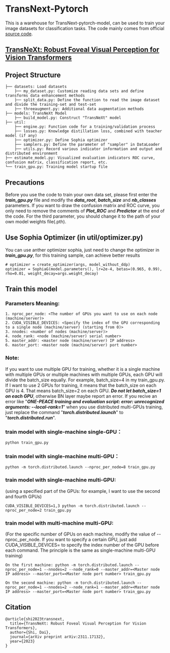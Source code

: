# TransNext-Pytorch
This is a warehouse for TransNext-pytorch-model, can be used to train your image datasets for classification tasks.
The code mainly comes from official [source code](https://github.com/DaiShiResearch/TransNeXt).

## [TransNeXt: Robust Foveal Visual Perception for Vision Transformers](https://arxiv.org/pdf/2311.17132.pdf)

## Project Structure
```
├── datasets: Load datasets
    ├── my_dataset.py: Customize reading data sets and define transforms data enhancement methods
    ├── split_data.py: Define the function to read the image dataset and divide the training-set and test-set
    ├── threeaugment.py: Additional data augmentation methods
├── models: TransNeXt Model
    ├── build_model.py: Construct "TransNeXt" model
├── util:
    ├── engine.py: Function code for a training/validation process
    ├── losses.py: Knowledge distillation loss, combined with teacher model (if any)
    ├── optimizer.py: Define Sophia optimizer
    ├── samplers.py: Define the parameter of "sampler" in DataLoader
    ├── utils.py: Record various indicator information and output and distributed environment
├── estimate_model.py: Visualized evaluation indicators ROC curve, confusion matrix, classification report, etc.
└── train_gpu.py: Training model startup file
```

## Precautions
Before you use the code to train your own data set, please first enter the ___train_gpu.py___ file and modify the ___data_root___, ___batch_size___ and ___nb_classes___ parameters. If you want to draw the confusion matrix and ROC curve, you only need to remove the comments of ___Plot_ROC___ and ___Predictor___ at the end of the code. For the third parameter, you should change it to the path of your own model weights file(.pth).

## Use Sophia Optimizer (in util/optimizer.py)
You can use anther optimizer sophia, just need to change the optimizer in ___train_gpu.py___, for this training sample, can achieve better results
```
# optimizer = create_optimizer(args, model_without_ddp)
optimizer = SophiaG(model.parameters(), lr=2e-4, betas=(0.965, 0.99), rho=0.01, weight_decay=args.weight_decay)
```

## Train this model

### Parameters Meaning:
```
1. nproc_per_node: <The number of GPUs you want to use on each node (machine/server)>
2. CUDA_VISIBLE_DEVICES: <Specify the index of the GPU corresponding to a single node (machine/server) (starting from 0)>
3. nnodes: <number of nodes (machine/server)>
4. node_rank: <node (machine/server) serial number>
5. master_addr: <master node (machine/server) IP address>
6. master_port: <master node (machine/server) port number>
```
### Note: 
If you want to use multiple GPU for training, whether it is a single machine with multiple GPUs or multiple machines with multiple GPUs, each GPU will divide the batch_size equally. For example, batch_size=4 in my train_gpu.py. If I want to use 2 GPUs for training, it means that the batch_size on each GPU is 4. That means batch_size=2 on each GPU. ___Do not let batch_size=1 on each GPU___, otherwise BN layer maybe report an error. If you recive an error like "___ONE-PEACE training and evaluation script: error: unrecognized arguments: --local-rank=1___" when you use distributed multi-GPUs training, just replace the command "___torch.distributed.launch___" to "___torch.distributed.run___".

### train model with single-machine single-GPU：
```
python train_gpu.py
```

### train model with single-machine multi-GPU：
```
python -m torch.distributed.launch --nproc_per_node=8 train_gpu.py
```

### train model with single-machine multi-GPU: 
(using a specified part of the GPUs: for example, I want to use the second and fourth GPUs)
```
CUDA_VISIBLE_DEVICES=1,3 python -m torch.distributed.launch --nproc_per_node=2 train_gpu.py
```

### train model with multi-machine multi-GPU:
(For the specific number of GPUs on each machine, modify the value of --nproc_per_node. If you want to specify a certain GPU, just add CUDA_VISIBLE_DEVICES= to specify the index number of the GPU before each command. The principle is the same as single-machine multi-GPU training)
```
On the first machine: python -m torch.distributed.launch --nproc_per_node=1 --nnodes=2 --node_rank=0 --master_addr=<Master node IP address> --master_port=<Master node port number> train_gpu.py

On the second machine: python -m torch.distributed.launch --nproc_per_node=1 --nnodes=2 --node_rank=1 --master_addr=<Master node IP address> --master_port=<Master node port number> train_gpu.py
```

## Citation
```
@article{shi2023transnext,
  title={TransNeXt: Robust Foveal Visual Perception for Vision Transformers},
  author={Shi, Dai},
  journal={arXiv preprint arXiv:2311.17132},
  year={2023}
}
```
